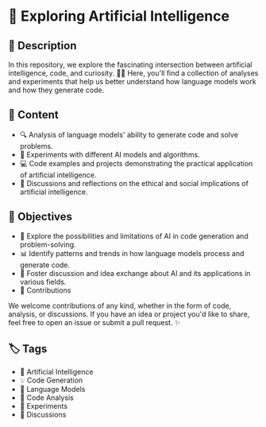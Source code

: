 # 🚀 Exploring Artificial Intelligence

## 📌 Description

In this repository, we explore the fascinating intersection between artificial intelligence, code, and curiosity. 🤖💡 Here, you'll find a collection of analyses and experiments that help us better understand how language models work and how they generate code.

## 📂 Content

- 🔍 Analysis of language models' ability to generate code and solve problems.
- 🧪 Experiments with different AI models and algorithms.
- 💻 Code examples and projects demonstrating the practical application of artificial intelligence.
- 🤔 Discussions and reflections on the ethical and social implications of artificial intelligence.

## 🎯 Objectives

- 🚀 Explore the possibilities and limitations of AI in code generation and problem-solving.
- 📊 Identify patterns and trends in how language models process and generate code.
- 💬 Foster discussion and idea exchange about AI and its applications in various fields.
- 🤝 Contributions
  
We welcome contributions of any kind, whether in the form of code, analysis, or discussions. If you have an idea or project you'd like to share, feel free to open an issue or submit a pull request. ✨

## 🏷️ Tags

- 🤖 Artificial Intelligence
- 💡 Code Generation
- 📜 Language Models
- 🔎 Code Analysis
- 🧪 Experiments
- 💬 Discussions